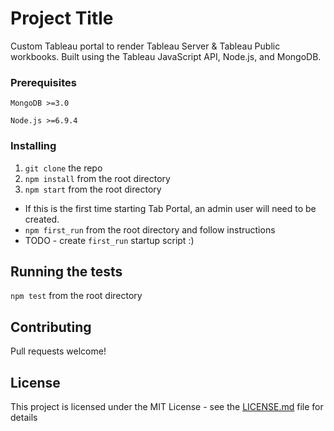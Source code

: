 # Project Title

Custom Tableau portal to render Tableau Server & Tableau Public workbooks. Built using the Tableau JavaScript API, Node.js, and MongoDB. 

### Prerequisites

```
MongoDB >=3.0
```
```
Node.js >=6.9.4
```

### Installing

1. `git clone` the repo
2. `npm install` from the root directory
3. `npm start` from the root directory
  * If this is the first time starting Tab Portal, an admin user will need to be created.
  * `npm first_run` from the root directory and follow instructions
  * TODO - create `first_run` startup script :)

## Running the tests

`npm test` from the root directory

## Contributing

Pull requests welcome!

## License

This project is licensed under the MIT License - see the [LICENSE.md](LICENSE.md) file for details
